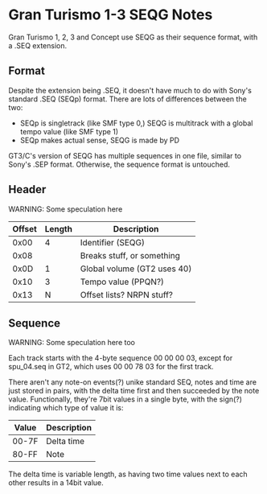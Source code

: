 Gran Turismo 1-3 SEQG Notes
===========================
Gran Turismo 1, 2, 3 and Concept use SEQG as their sequence format, with a .SEQ extension.

Format
------

Despite the extension being .SEQ, it doesn't have much to do with Sony's standard .SEQ (SEQp) format. There are lots of differences between the two:
- SEQp is singletrack (like SMF type 0,) SEQG is multitrack with a global tempo value (like SMF type 1)
- SEQp makes actual sense, SEQG is made by PD

GT3/C's version of SEQG has multiple sequences in one file, similar to Sony's .SEP format. Otherwise, the sequence format is untouched.

Header
------

WARNING: Some speculation here

|Offset|Length|Description                |
|------|------|---------------------------|
|  0x00|     4|Identifier (SEQG)          |
|  0x08|      |Breaks stuff, or something |
|  0x0D|     1|Global volume (GT2 uses 40)|
|  0x10|     3|Tempo value (PPQN?)        |
|  0x13|     N|Offset lists? NRPN stuff?  |

Sequence
--------

WARNING: Some speculation here too

Each track starts with the 4-byte sequence 00 00 00 03, except for spu_04.seq in GT2, which uses 00 00 78 03 for the first track.

There aren't any note-on events(?) unike standard SEQ, notes and time are just stored in pairs, with the delta time first and then succeeded by the note value. Functionally, they're 7bit values in a single byte, with the sign(?) indicating which type of value it is:

|Value|Description|
|-----|-----------|
|00-7F|Delta time |
|80-FF|Note       |

The delta time is variable length, as having two time values next to each other results in a 14bit value.
